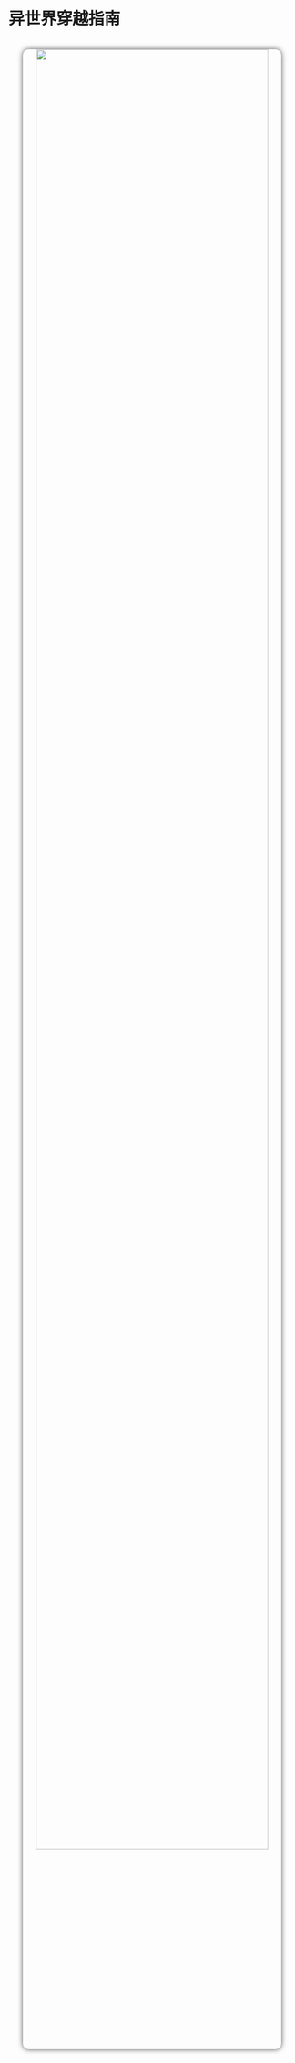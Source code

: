 # 异世界穿越指南
<br>

<div align="center">
<img id="coverimg" style="
border-radius:10px;
width:90%;
box-shadow: 0px 0px 10px rgb(82 82 82);
" src="http://beiklive.top:6360/img/32f5bbb0-4206-429a-86ad-f5d1ab91072b.jpg">
</div>


<br>